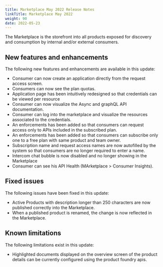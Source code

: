 ```yaml
---
title: Marketplace May 2022 Release Notes
linkTitle: Marketplace May 2022
weight: 90
date: 2022-05-23
---
```


The Marketplace is the storefront into all products exposed for discovery and consumption by internal and/or external consumers.

## New features and enhancements

The following new features and enhancements are available in this update:

* Consumer can now create an application directly from the request access screen.
* Consumers can now see the plan quotas.
* Application page has been intuitively redesigned so that credentials can be viewed per resource
* Consumer can now visualize the Async and graphQL API documentation.
* Consumer can log into the marketplace and visualize the resources associated to the credentials.
* An enforcements has been added so that consumers can request access only to APIs included in the subscribed plan.
* An enforcements has been added so that consumers can subscribe only one to a free plan with same product and team owner.
* Subscription name and request access names are now autofilled by the system so that consumers are no longer required to enter a name.
* Intercom chat bubble is now disabled and no longer showing in the Marketplace
* Consumer can see his API Health (MArketplace > Consumer Insights).

## Fixed issues

The following issues have been fixed in this update:

* Active Products with description longer than 250 characters are now published correctly into the Marketplace.
* When a published product is renamed, the change is now reflected in the Marketplace.

## Known limitations

The following limitations exist in this update:

* Highlighted documents displayed on the overview screen of the product details can be currently configured using the product foundry apis.
